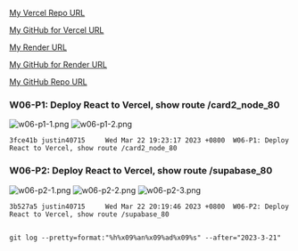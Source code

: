 [My Vercel Repo URL](https://1112-client-card-demo-80.vercel.app/)

[My GitHub for Vercel URL](https://github.com/1112-wp2/1112-client-card-demo-80)

[My Render URL](https://one112-server-cs-info-lab-62wd.onrender.com)

[My GitHub for Render URL](https://github.com/1112-wp2/1112-server-card-demo-80)

[My GitHub Repo URL](https://github.com/1112-wp2/1111-wp2_demo_80)

### W06-P1: Deploy React to Vercel, show route /card2_node_80

![w06-p1-1.png](https://wjviuyuwtkixlajqlpbk.supabase.co/storage/v1/object/public/demo-80/md_img/w06-p1-1.png)
![w06-p1-2.png](https://wjviuyuwtkixlajqlpbk.supabase.co/storage/v1/object/public/demo-80/md_img/w06-p1-2.png)

```
3fce41b justin40715     Wed Mar 22 19:23:17 2023 +0800  W06-P1: Deploy React to Vercel, show route /card2_node_80
```

### W06-P2: Deploy React to Vercel, show route /supabase_80

![w06-p2-1.png](https://wjviuyuwtkixlajqlpbk.supabase.co/storage/v1/object/public/demo-80/md_img/w06-p2-1.png)
![w06-p2-2.png](https://wjviuyuwtkixlajqlpbk.supabase.co/storage/v1/object/public/demo-80/md_img/w06-p2-2.png)
![w06-p2-3.png](https://wjviuyuwtkixlajqlpbk.supabase.co/storage/v1/object/public/demo-80/md_img/w06-p2-3.png)

```
3b527a5 justin40715     Wed Mar 22 20:19:46 2023 +0800  W06-P2: Deploy React to Vercel, show route /supabase_80
```

```

git log --pretty=format:"%h%x09%an%x09%ad%x09%s" --after="2023-3-21"
```
